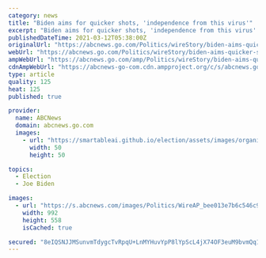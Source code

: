 ```yaml
---
category: news
title: "Biden aims for quicker shots, 'independence from this virus'"
excerpt: "Biden aims for quicker shots, 'independence from this virus' In a prime-time address, President Joe Biden has outlined his plan to make all adult Americans eligible for vaccination by May 1 ..."
publishedDateTime: 2021-03-12T05:38:00Z
originalUrl: "https://abcnews.go.com/Politics/wireStory/biden-aims-quicker-shots-independence-virus-76408407"
webUrl: "https://abcnews.go.com/Politics/wireStory/biden-aims-quicker-shots-independence-virus-76408407"
ampWebUrl: "https://abcnews.go.com/amp/Politics/wireStory/biden-aims-quicker-shots-independence-virus-76408407"
cdnAmpWebUrl: "https://abcnews-go-com.cdn.ampproject.org/c/s/abcnews.go.com/amp/Politics/wireStory/biden-aims-quicker-shots-independence-virus-76408407"
type: article
quality: 125
heat: 125
published: true

provider:
  name: ABCNews
  domain: abcnews.go.com
  images:
    - url: "https://smartableai.github.io/election/assets/images/organizations/abcnews.go.com-50x50.jpg"
      width: 50
      height: 50

topics:
  - Election
  - Joe Biden

images:
  - url: "https://s.abcnews.com/images/Politics/WireAP_bee013e7b6c546c9bb315f11a64481ed_16x9_992.jpg"
    width: 992
    height: 558
    isCached: true

secured: "8eIQSNJJMSunvmTdygcTvRpqU+LnMYHuvYpP8lYpScL4jX74OF3euM9bvmQq1kHOnPTm9pN5S5cdMNlFeJ2rTdacnMqM5O2GF8Krix0vpaF/X06ye+X4g3j9U4Qw3KkV/PxK+gLUh5utlLZnKpX3AhDoZy4uLqWmQyxtXhX2e2IEdqlwF4Q1MyoUyGjwXXSu996/d9t68LV8KYz0IYNNhUWFB+4UBiuMonsl4/NKW/OiGngce/Dh+MfgHl0VVci4Rb6LZTg+rCqATfSShu+FEgoy2/oxghs/AYP9GnIAcP5Lf8j6FJtckN9choZA2AaGvFS3U8P5JVUVyaXBrVrfcNut7ZUGKDKpfaFt/ZghX3A=;zAfoCUH0uY84NAq/p2NAGg=="
---
```


